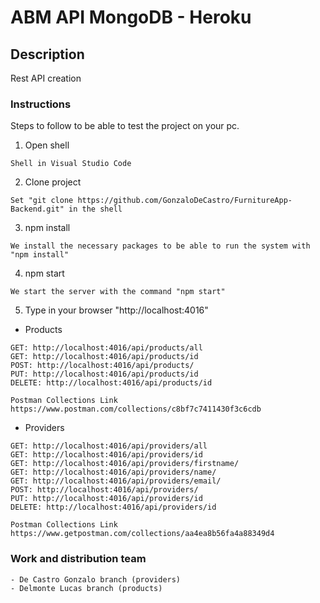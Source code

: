 # ABM API MongoDB - Heroku

## Description

Rest API creation

### Instructions

Steps to follow to be able to test the project on your pc.

1. Open shell

```
Shell in Visual Studio Code
```

2. Clone project

```
Set "git clone https://github.com/GonzaloDeCastro/FurnitureApp-Backend.git" in the shell
```

3. npm install

```
We install the necessary packages to be able to run the system with "npm install"
```

4. npm start

```
We start the server with the command "npm start"
```

5. Type in your browser "http://localhost:4016"

- Products

```
GET: http://localhost:4016/api/products/all
GET: http://localhost:4016/api/products/id
POST: http://localhost:4016/api/products/
PUT: http://localhost:4016/api/products/id
DELETE: http://localhost:4016/api/products/id

Postman Collections Link https://www.postman.com/collections/c8bf7c7411430f3c6cdb
```

- Providers

```
GET: http://localhost:4016/api/providers/all
GET: http://localhost:4016/api/providers/id
GET: http://localhost:4016/api/providers/firstname/
GET: http://localhost:4016/api/providers/name/
GET: http://localhost:4016/api/providers/email/
POST: http://localhost:4016/api/providers/
PUT: http://localhost:4016/api/providers/id
DELETE: http://localhost:4016/api/providers/id

Postman Collections Link https://www.getpostman.com/collections/aa4ea8b56fa4a88349d4
```

### Work and distribution team

```
- De Castro Gonzalo branch (providers)
- Delmonte Lucas branch (products)
```

